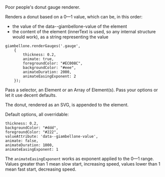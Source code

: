 Poor people's donut gauge renderer.

Renders a donut based on a 0—1 value,
which can be, in this order:

- the value of the data--giambellone-value of the element
- the content of the element (innerText is used, so any internal structure would work), as a string representing the value

```
giambellone.renderGauges('.gauge',
	{
		thickness: 0.2,
		animate: true,
		foregroundColor: "#EC008C",
		backgroundColor: "#eee",
		animateDuration: 2000,
		animateEasingExponent: 2
	});
```

Pass a selector, an Element or an Array of Element(s).
Pass your options or let it use decent defaults.

The donut, rendered as an SVG, is appended to the element.

Default options, all overridable:

```	
thickness: 0.2,
backgroundColor: "#ddd",
foregroundColor: "#222",
valueAttribute: 'data--giambellone-value',
animate: false,
animateDuration: 1000,
animateEasingExponent: 1
```

The `animateEasingExponent` works as exponent applied to the 0—1 range.
Values greater than 1 mean slow start, increasing speed, values lower than 1 mean fast start, decreasing speed.
	
